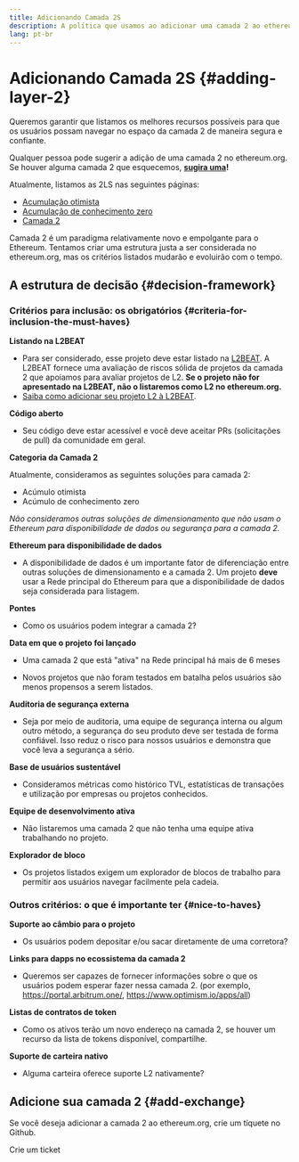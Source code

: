 ```yaml
---
title: Adicionando Camada 2S
description: A política que usamos ao adicionar uma camada 2 ao ethereum.org
lang: pt-br
---
```


# Adicionando Camada 2S {#adding-layer-2}

Queremos garantir que listamos os melhores recursos possíveis para que os usuários possam navegar no espaço da camada 2 de maneira segura e confiante.

Qualquer pessoa pode sugerir a adição de uma camada 2 no ethereum.org. Se houver alguma camada 2 que esquecemos, **[sugira uma](https://github.com/ethereum/ethereum-org-website/issues/new?assignees=&labels=feature+%3Asparkles%3A%2Ccontent+%3Afountain_pen%3A&template=suggest_layer2.yaml)!**

Atualmente, listamos as 2LS nas seguintes páginas:

- [Acumulação otimista](/developers/docs/scaling/optimistic-rollups/)
- [Acumulação de conhecimento zero](/developers/docs/scaling/zk-rollups/)
- [Camada 2](/layer-2/)

Camada 2 é um paradigma relativamente novo e empolgante para o Ethereum. Tentamos criar uma estrutura justa a ser considerada no ethereum.org, mas os critérios listados mudarão e evoluirão com o tempo.

## A estrutura de decisão {#decision-framework}

### Critérios para inclusão: os obrigatórios {#criteria-for-inclusion-the-must-haves}

**Listando na L2BEAT**

- Para ser considerado, esse projeto deve estar listado na [L2BEAT](https://l2beat.com). A L2BEAT fornece uma avaliação de riscos sólida de projetos da camada 2 que apoiamos para avaliar projetos de L2. **Se o projeto não for apresentado na L2BEAT, não o listaremos como L2 no ethereum.org.**
- [ Saiba como adicionar seu projeto L2 à L2BEAT](https://github.com/l2beat/l2beat/blob/master/CONTRIBUTING.md).

**Código aberto**

- Seu código deve estar acessível e você deve aceitar PRs (solicitações de pull) da comunidade em geral.

**Categoria da Camada 2**

Atualmente, consideramos as seguintes soluções para camada 2:

- Acúmulo otimista
- Acúmulo de conhecimento zero

_Não consideramos outras soluções de dimensionamento que não usam o Ethereum para disponibilidade de dados ou segurança para a camada 2._

**Ethereum para disponibilidade de dados**

- A disponibilidade de dados é um importante fator de diferenciação entre outras soluções de dimensionamento e a camada 2. Um projeto **deve** usar a Rede principal do Ethereum para que a disponibilidade de dados seja considerada para listagem.

**Pontes**

- Como os usuários podem integrar a camada 2?

**Data em que o projeto foi lançado**

- Uma camada 2 que está "ativa" na Rede principal há mais de 6 meses

- Novos projetos que não foram testados em batalha pelos usuários são menos propensos a serem listados.

**Auditoria de segurança externa**

- Seja por meio de auditoria, uma equipe de segurança interna ou algum outro método, a segurança do seu produto deve ser testada de forma confiável. Isso reduz o risco para nossos usuários e demonstra que você leva a segurança a sério.

**Base de usuários sustentável**

- Consideramos métricas como histórico TVL, estatísticas de transações e utilização por empresas ou projetos conhecidos.

**Equipe de desenvolvimento ativa**

- Não listaremos uma camada 2 que não tenha uma equipe ativa trabalhando no projeto.

**Explorador de bloco**

- Os projetos listados exigem um explorador de blocos de trabalho para permitir aos usuários navegar facilmente pela cadeia.

### Outros critérios: o que é importante ter {#nice-to-haves}

**Suporte ao câmbio para o projeto**

- Os usuários podem depositar e/ou sacar diretamente de uma corretora?

**Links para dapps no ecossistema da camada 2**

- Queremos ser capazes de fornecer informações sobre o que os usuários podem esperar fazer nessa camada 2. (por exemplo, https://portal.arbitrum.one/, https://www.optimism.io/apps/all)

**Listas de contratos de token**

- Como os ativos terão um novo endereço na camada 2, se houver um recurso da lista de tokens disponível, compartilhe.

**Suporte de carteira nativo**

- Alguma carteira oferece suporte L2 nativamente?

## Adicione sua camada 2 {#add-exchange}

Se você deseja adicionar a camada 2 ao ethereum.org, crie um tíquete no Github.

<ButtonLink to="https://github.com/ethereum/ethereum-org-website/issues/new?assignees=&labels=feature+%3Asparkles%3A%2Ccontent+%3Afountain_pen%3A&template=suggest_layer2.yaml">
  Crie um ticket
</ButtonLink>
